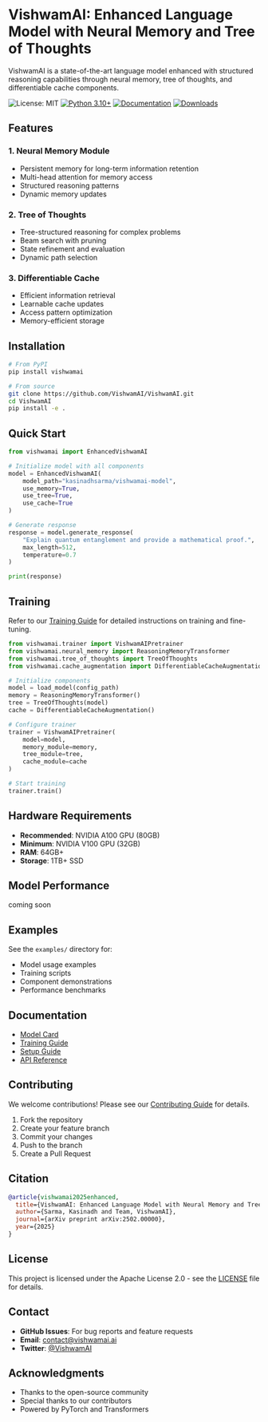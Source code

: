 # VishwamAI: Enhanced Language Model with Neural Memory and Tree of Thoughts

VishwamAI is a state-of-the-art language model enhanced with structured reasoning capabilities through neural memory, tree of thoughts, and differentiable cache components.

![License: MIT](https://img.shields.io/badge/License-MIT-yellow.svg)
[![Python 3.10+](https://img.shields.io/badge/python-3.9+-blue.svg)](https://www.python.org/downloads/release/python-390/)
[![Documentation](https://img.shields.io/badge/docs-latest-brightgreen.svg)](https://vishwamai.readthedocs.io)
[![Downloads](https://pepy.tech/badge/vishwamai)](https://pepy.tech/project/vishwamai)

## Features

### 1. Neural Memory Module
- Persistent memory for long-term information retention
- Multi-head attention for memory access
- Structured reasoning patterns
- Dynamic memory updates

### 2. Tree of Thoughts
- Tree-structured reasoning for complex problems
- Beam search with pruning
- State refinement and evaluation
- Dynamic path selection

### 3. Differentiable Cache
- Efficient information retrieval
- Learnable cache updates
- Access pattern optimization
- Memory-efficient storage

## Installation

```bash
# From PyPI
pip install vishwamai

# From source
git clone https://github.com/VishwamAI/VishwamAI.git
cd VishwamAI
pip install -e .
```

## Quick Start

```python
from vishwamai import EnhancedVishwamAI

# Initialize model with all components
model = EnhancedVishwamAI(
    model_path="kasinadhsarma/vishwamai-model",
    use_memory=True,
    use_tree=True,
    use_cache=True
)

# Generate response
response = model.generate_response(
    "Explain quantum entanglement and provide a mathematical proof.",
    max_length=512,
    temperature=0.7
)

print(response)
```

## Training

Refer to our [Training Guide](TRAINING.md) for detailed instructions on training and fine-tuning.

```python
from vishwamai.trainer import VishwamAIPretrainer
from vishwamai.neural_memory import ReasoningMemoryTransformer
from vishwamai.tree_of_thoughts import TreeOfThoughts
from vishwamai.cache_augmentation import DifferentiableCacheAugmentation

# Initialize components
model = load_model(config_path)
memory = ReasoningMemoryTransformer()
tree = TreeOfThoughts(model)
cache = DifferentiableCacheAugmentation()

# Configure trainer
trainer = VishwamAIPretrainer(
    model=model,
    memory_module=memory,
    tree_module=tree,
    cache_module=cache
)

# Start training
trainer.train()
```

## Hardware Requirements

- **Recommended**: NVIDIA A100 GPU (80GB)
- **Minimum**: NVIDIA V100 GPU (32GB)
- **RAM**: 64GB+
- **Storage**: 1TB+ SSD

## Model Performance
coming soon 

## Examples

See the `examples/` directory for:
- Model usage examples
- Training scripts
- Component demonstrations
- Performance benchmarks

## Documentation

- [Model Card](MODEL_CARD.md)
- [Training Guide](TRAINING.md)
- [Setup Guide](SETUP.md)
- [API Reference](https://vishwamai.readthedocs.io)

## Contributing

We welcome contributions! Please see our [Contributing Guide](CONTRIBUTING.md) for details.

1. Fork the repository
2. Create your feature branch
3. Commit your changes
4. Push to the branch
5. Create a Pull Request

## Citation

```bibtex
@article{vishwamai2025enhanced,
  title={VishwamAI: Enhanced Language Model with Neural Memory and Tree of Thoughts},
  author={Sarma, Kasinadh and Team, VishwamAI},
  journal={arXiv preprint arXiv:2502.00000},
  year={2025}
}
```

## License

This project is licensed under the Apache License 2.0 - see the [LICENSE](LICENSE) file for details.

## Contact

- **GitHub Issues**: For bug reports and feature requests
- **Email**: [contact@vishwamai.ai](mailto:contact@vishwamai.ai)
- **Twitter**: [@VishwamAI](https://twitter.com/VishwamAI)

## Acknowledgments

- Thanks to the open-source community
- Special thanks to our contributors
- Powered by PyTorch and Transformers
